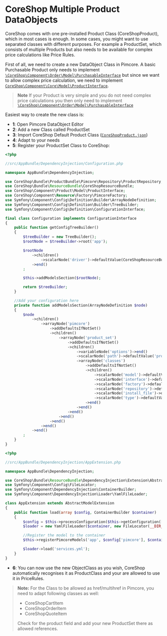 # CoreShop Multiple Product DataObjects

CoreShop comes with one pre-installed Product Class (CoreShopProduct), which in most cases is enough. In some cases, you might want to use separated classes with different purposes. For example a ProductSet, which consists of multiple Products but also needs to be available for complex price calculations like Price Rules.

First of all, we need to create a new DataObject Class in Pimcore. A basic Purchasable Product only needs to implement [```\CoreShop\Component\Order\Model\PurchasableInterface```](https://github.com/coreshop/CoreShop/blob/master/src/CoreShop/Component/Order/Model/PurchasableInterface.php) but since we want to allow complex price calculation, we need to implement [```CoreShop\Component\Core\Model\ProductInterface```](https://github.com/coreshop/CoreShop/blob/master/src/CoreShop/Component/Core/Model/ProductInterface.php).

 > **Note**
 > If your Product is very simple and you do not need complex price calculations
 > you then only need to implement [```\CoreShop\Component\Order\Model\PurchasableInterface```](https://github.com/coreshop/CoreShop/blob/master/src/CoreShop/Component/Order/Model/PurchasableInterface.php)

Easiest way to create the new class is:

 - **1**: Open Pimcore DataObject Editor
 - **2**: Add a new Class called ProductSet
 - **3**: Import CoreShop Default Product Class ([```CoreShopProduct.json```](https://github.com/coreshop/CoreShop/blob/master/src/CoreShop/Bundle/CoreBundle/Resources/install/pimcore/classes/CoreShopProductBundle/CoreShopProduct.json))
 - **4**: Adapt to your needs
 - **5**: Register your ProductSet Class to CoreShop:

```php
<?php

//src/AppBundle/DependencyInjection/Configuration.php

namespace AppBundle\DependencyInjection;

use CoreShop\Bundle\ProductBundle\Pimcore\Repository\ProductRepository;
use CoreShop\Bundle\ResourceBundle\CoreShopResourceBundle;
use CoreShop\Component\Product\Model\ProductInterface;
use CoreShop\Component\Resource\Factory\PimcoreFactory;
use Symfony\Component\Config\Definition\Builder\ArrayNodeDefinition;
use Symfony\Component\Config\Definition\Builder\TreeBuilder;
use Symfony\Component\Config\Definition\ConfigurationInterface;

final class Configuration implements ConfigurationInterface
{
    public function getConfigTreeBuilder()
    {
        $treeBuilder = new TreeBuilder();
        $rootNode = $treeBuilder->root('app');

        $rootNode
            ->children()
                ->scalarNode('driver')->defaultValue(CoreShopResourceBundle::DRIVER_DOCTRINE_ORM)->end()
            ->end()
        ;

        $this->addModelsSection($rootNode);

        return $treeBuilder;
    }

    //Add your configuration here
    private function addModelsSection(ArrayNodeDefinition $node)
    {
        $node
            ->children()
                ->arrayNode('pimcore')
                    ->addDefaultsIfNotSet()
                    ->children()
                        ->arrayNode('product_set')
                            ->addDefaultsIfNotSet()
                            ->children()
                                ->variableNode('options')->end()
                                ->scalarNode('path')->defaultValue('products')->end()
                                ->arrayNode('classes')
                                    ->addDefaultsIfNotSet()
                                    ->children()
                                        ->scalarNode('model')->defaultValue('Pimcore\Model\DataObject\ProductSet')->cannotBeEmpty()->end()
                                        ->scalarNode('interface')->defaultValue(ProductInterface::class)->cannotBeEmpty()->end()
                                        ->scalarNode('factory')->defaultValue(PimcoreFactory::class)->cannotBeEmpty()->end()
                                        ->scalarNode('repository')->defaultValue(ProductRepository::class)->cannotBeEmpty()->end()
                                        ->scalarNode('install_file')->defaultValue('@CoreShopProductBundle/Resources/install/pimcore/classes/CoreShopProduct.json')->end()
                                        ->scalarNode('type')->defaultValue(CoreShopResourceBundle::PIMCORE_MODEL_TYPE_OBJECT)->cannotBeOverwritten(true)->end()
                                    ->end()
                                ->end()
                            ->end()
                        ->end()
                    ->end()
                ->end()
            ->end()
        ;
    }
}
```

```php
<?php

//src/AppBundle/DependencyInjection/AppExtension.php

namespace AppBundle\DependencyInjection;

use CoreShop\Bundle\ResourceBundle\DependencyInjection\Extension\AbstractModelExtension;
use Symfony\Component\Config\FileLocator;
use Symfony\Component\DependencyInjection\ContainerBuilder;
use Symfony\Component\DependencyInjection\Loader\YamlFileLoader;

class AppExtension extends AbstractModelExtension
{
    public function load(array $config, ContainerBuilder $container)
    {
        $config = $this->processConfiguration($this->getConfiguration([], $container), $config);
        $loader = new YamlFileLoader($container, new FileLocator(__DIR__.'/../Resources/config'));

        //Register the model to the container
        $this->registerPimcoreModels('app', $config['pimcore'], $container);

        $loader->load('services.yml');
    }
}
```
 - **6**: You can now use the new ObjectClass as you wish, CoreShop automatically recognises it as ProductClass and your are allowed to use it in PriceRules.

 > **Note:**
 > For the Class to be allowed as href/multihref in Pimcore, you need to adapt following classes as well:
 >  - CoreShopCartItem
 >  - CoreShopOrderItem
 >  - CoreShopQuoteItem
 >
 > Check for the product field and add your new ProductSet there as allowed references.

